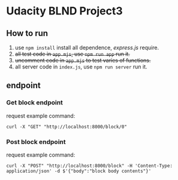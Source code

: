 # Udacity BLND Project3

## How to run

1. use `npm install` install all dependence, *express.js* require.
2. ~~all test code in `app.mjs`, use `npm run app` run it.~~
3. ~~uncomment code in `app.mjs` to test varies of functions.~~
4. all server code in `index.js`, use `npm run server` run it.

## endpoint

### Get block endpoint

request example command:

`curl -X "GET" "http://localhost:8000/block/0"`

### Post block endpoint

request example command:

`curl -X "POST" "http://localhost:8000/block" -H 'Content-Type: application/json' -d $'{"body":"block body contents"}'`
